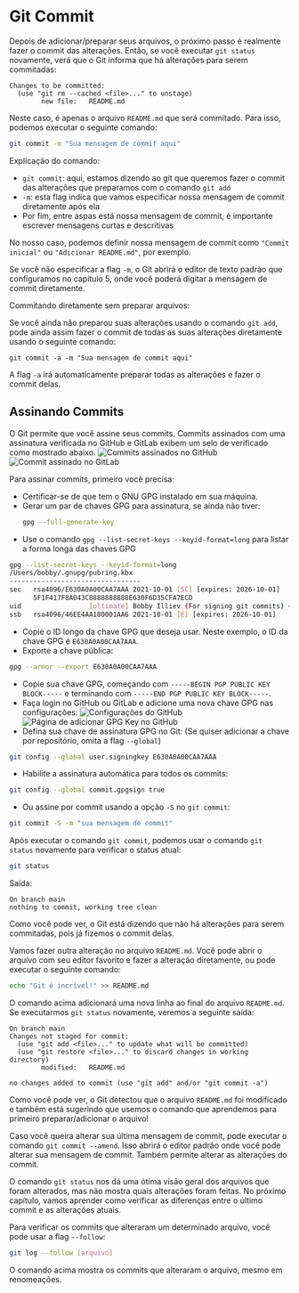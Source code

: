 # Git Commit

Depois de adicionar/preparar seus arquivos, o próximo passo é realmente fazer o commit das alterações. Então, se você executar `git status` novamente, verá que o Git informa que há alterações para serem commitadas:

```
Changes to be committed:
  (use "git rm --cached <file>..." to unstage)
        new file:   README.md
```

Neste caso, é apenas o arquivo `README.md` que será commitado. Para isso, podemos executar o seguinte comando:

```bash
git commit -m "Sua mensagem de commit aqui"
```

Explicação do comando:

* `git commit`: aqui, estamos dizendo ao git que queremos fazer o commit das alterações que preparamos com o comando `git add`
* `-m`: esta flag indica que vamos especificar nossa mensagem de commit diretamente após ela
* Por fim, entre aspas está nossa mensagem de commit, é importante escrever mensagens curtas e descritivas

No nosso caso, podemos definir nossa mensagem de commit como `"Commit inicial"` ou `"Adicionar README.md"`, por exemplo.

Se você não especificar a flag `-m`, o Git abrirá o editor de texto padrão que configuramos no capítulo 5, onde você poderá digitar a mensagem de commit diretamente.

Commitando diretamente sem preparar arquivos:

Se você ainda não preparou suas alterações usando o comando `git add`, pode ainda assim fazer o commit de todas as suas alterações diretamente usando o seguinte comando:
```
git commit -a -m "Sua mensagem de commit aqui"
```
A flag `-a` irá automaticamente preparar todas as alterações e fazer o commit delas.

## Assinando Commits
O Git permite que você assine seus commits. Commits assinados com uma assinatura verificada no GitHub e GitLab exibem um selo de verificado como mostrado abaixo.
![Commits assinados no GitHub](https://imgur.com/OvY20rM.png)
![Commit assinado no GitLab](https://i.imgur.com/u5Oait2.png)

Para assinar commits, primeiro você precisa:
* Certificar-se de que tem o GNU GPG instalado em sua máquina.
* Gerar um par de chaves GPG para assinatura, se ainda não tiver:
  ```bash 
  gpg --full-generate-key
  ```
* Use o comando `gpg --list-secret-keys --keyid-format=long` para listar a forma longa das chaves GPG
```bash
gpg --list-secret-keys --keyid-format=long
/Users/bobby/.gnupg/pubring.kbx
---------------------------------
sec   rsa4096/E630A0A00CAA7AAA 2021-10-01 [SC] [expires: 2026-10-01]
      5F1F417F8A043C8888888888E630F6D35CFA7ECD
uid                 [ultimate] Bobby Illiev (For signing git commits) <bobby@bobbyiliev.com>
ssb   rsa4096/46EE4AA180001AA6 2021-10-01 [E] [expires: 2026-10-01]
```
* Copie o ID longo da chave GPG que deseja usar. Neste exemplo, o ID da chave GPG é `E630A0A00CAA7AAA`.
* Exporte a chave pública:
```bash
gpg --armor --export E630A0A00CAA7AAA
```
* Copie sua chave GPG, começando com `-----BEGIN PGP PUBLIC KEY BLOCK-----` e terminando com `-----END PGP PUBLIC KEY BLOCK-----`.
* Faça login no GitHub ou GitLab e adicione uma nova chave GPG nas configurações:
![Configurações do GitHub](https://i.imgur.com/k64wxvW.png)
![Página de adicionar GPG Key no GitHub](https://i.imgur.com/sMeVvUN.png)
* Defina sua chave de assinatura GPG no Git: (Se quiser adicionar a chave por repositório, omita a flag `--global`)
```bash
git config --global user.signingkey E630A0A00CAA7AAA
```
* Habilite a assinatura automática para todos os commits:
```bash
git config --global commit.gpgsign true
```
* Ou assine por commit usando a opção `-S` no `git commit`:
```bash
git commit -S -m "sua mensagem de commit"
```

Após executar o comando `git commit`, podemos usar o comando `git status` novamente para verificar o status atual:

```bash
git status
```

Saída:

```
On branch main
nothing to commit, working tree clean
```

Como você pode ver, o Git está dizendo que não há alterações para serem commitadas, pois já fizemos o commit delas.

Vamos fazer outra alteração no arquivo `README.md`. Você pode abrir o arquivo com seu editor favorito e fazer a alteração diretamente, ou pode executar o seguinte comando:

```bash
echo "Git é incrível!" >> README.md
```

O comando acima adicionará uma nova linha ao final do arquivo `README.md`. Se executarmos `git status` novamente, veremos a seguinte saída:

```
On branch main
Changes not staged for commit:
  (use "git add <file>..." to update what will be committed)
  (use "git restore <file>..." to discard changes in working directory)
        modified:   README.md

no changes added to commit (use "git add" and/or "git commit -a")
```

Como você pode ver, o Git detectou que o arquivo `README.md` foi modificado e também está sugerindo que usemos o comando que aprendemos para primeiro preparar/adicionar o arquivo!

Caso você queira alterar sua última mensagem de commit, pode executar o comando `git commit --amend`. Isso abrirá o editor padrão onde você pode alterar sua mensagem de commit. Também permite alterar as alterações do commit.

O comando `git status` nos dá uma ótima visão geral dos arquivos que foram alterados, mas não mostra quais alterações foram feitas. No próximo capítulo, vamos aprender como verificar as diferenças entre o último commit e as alterações atuais.

Para verificar os commits que alteraram um determinado arquivo, você pode usar a flag `--follow`:

```bash
git log --follow [arquivo]
```

O comando acima mostra os commits que alteraram o arquivo, mesmo em renomeações.
